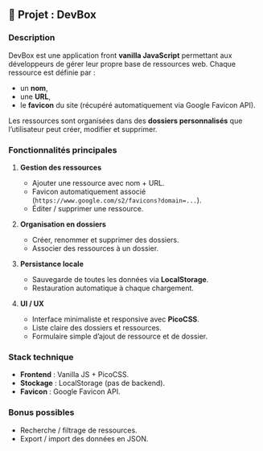 ## 🎯 Projet : DevBox

### Description

DevBox est une application front **vanilla JavaScript** permettant aux développeurs de gérer leur propre base de ressources web.
Chaque ressource est définie par :

* un **nom**,
* une **URL**,
* le **favicon** du site (récupéré automatiquement via Google Favicon API).

Les ressources sont organisées dans des **dossiers personnalisés** que l’utilisateur peut créer, modifier et supprimer.

### Fonctionnalités principales

1. **Gestion des ressources**

   * Ajouter une ressource avec nom + URL.
   * Favicon automatiquement associé (`https://www.google.com/s2/favicons?domain=...`).
   * Éditer / supprimer une ressource.

2. **Organisation en dossiers**

   * Créer, renommer et supprimer des dossiers.
   * Associer des ressources à un dossier.

3. **Persistance locale**

   * Sauvegarde de toutes les données via **LocalStorage**.
   * Restauration automatique à chaque chargement.

4. **UI / UX**

   * Interface minimaliste et responsive avec **PicoCSS**.
   * Liste claire des dossiers et ressources.
   * Formulaire simple d’ajout de ressource et de dossier.

### Stack technique

* **Frontend** : Vanilla JS + PicoCSS.
* **Stockage** : LocalStorage (pas de backend).
* **Favicon** : Google Favicon API.

### Bonus possibles

* Recherche / filtrage de ressources.
* Export / import des données en JSON.